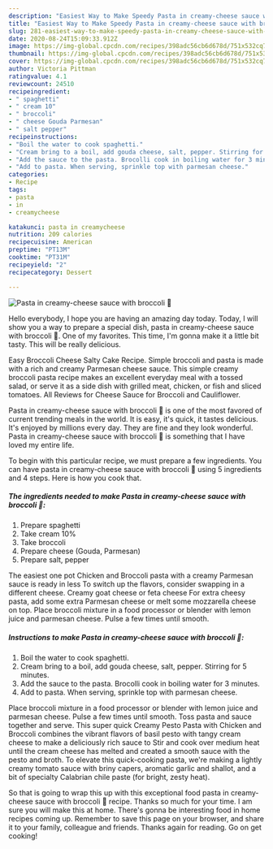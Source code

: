 ```yaml
---
description: "Easiest Way to Make Speedy Pasta in creamy-cheese sauce with broccoli 🥦"
title: "Easiest Way to Make Speedy Pasta in creamy-cheese sauce with broccoli 🥦"
slug: 281-easiest-way-to-make-speedy-pasta-in-creamy-cheese-sauce-with-broccoli
date: 2020-08-24T15:09:33.912Z
image: https://img-global.cpcdn.com/recipes/398adc56cb6d678d/751x532cq70/pasta-in-creamy-cheese-sauce-with-broccoli-🥦-recipe-main-photo.jpg
thumbnail: https://img-global.cpcdn.com/recipes/398adc56cb6d678d/751x532cq70/pasta-in-creamy-cheese-sauce-with-broccoli-🥦-recipe-main-photo.jpg
cover: https://img-global.cpcdn.com/recipes/398adc56cb6d678d/751x532cq70/pasta-in-creamy-cheese-sauce-with-broccoli-🥦-recipe-main-photo.jpg
author: Victoria Pittman
ratingvalue: 4.1
reviewcount: 24510
recipeingredient:
- " spaghetti"
- " cream 10"
- " broccoli"
- " cheese Gouda Parmesan"
- " salt pepper"
recipeinstructions:
- "Boil the water to cook spaghetti."
- "Cream bring to a boil, add gouda cheese, salt, pepper. Stirring for 5 minutes."
- "Add the sauce to the pasta. Brocolli cook in boiling water for 3 minutes."
- "Add to pasta. When serving, sprinkle top with parmesan cheese."
categories:
- Recipe
tags:
- pasta
- in
- creamycheese

katakunci: pasta in creamycheese 
nutrition: 209 calories
recipecuisine: American
preptime: "PT13M"
cooktime: "PT31M"
recipeyield: "2"
recipecategory: Dessert

---
```



![Pasta in creamy-cheese sauce with broccoli 🥦](https://img-global.cpcdn.com/recipes/398adc56cb6d678d/751x532cq70/pasta-in-creamy-cheese-sauce-with-broccoli-🥦-recipe-main-photo.jpg)

Hello everybody, I hope you are having an amazing day today. Today, I will show you a way to prepare a special dish, pasta in creamy-cheese sauce with broccoli 🥦. One of my favorites. This time, I'm gonna make it a little bit tasty. This will be really delicious.

Easy Broccoli Cheese Salty Cake Recipe. Simple broccoli and pasta is made with a rich and creamy Parmesan cheese sauce. This simple creamy broccoli pasta recipe makes an excellent everyday meal with a tossed salad, or serve it as a side dish with grilled meat, chicken, or fish and sliced tomatoes. All Reviews for Cheese Sauce for Broccoli and Cauliflower.

Pasta in creamy-cheese sauce with broccoli 🥦 is one of the most favored of current trending meals in the world. It is easy, it's quick, it tastes delicious. It's enjoyed by millions every day. They are fine and they look wonderful. Pasta in creamy-cheese sauce with broccoli 🥦 is something that I have loved my entire life.


To begin with this particular recipe, we must prepare a few ingredients. You can have pasta in creamy-cheese sauce with broccoli 🥦 using 5 ingredients and 4 steps. Here is how you cook that.

<!--inarticleads1-->

##### The ingredients needed to make Pasta in creamy-cheese sauce with broccoli 🥦:

1. Prepare  spaghetti
1. Take  cream 10%
1. Take  broccoli
1. Prepare  cheese (Gouda, Parmesan)
1. Prepare  salt, pepper


The easiest one pot Chicken and Broccoli pasta with a creamy Parmesan sauce is ready in less To switch up the flavors, consider swapping in a different cheese. Creamy goat cheese or feta cheese For extra cheesy pasta, add some extra Parmesan cheese or melt some mozzarella cheese on top. Place broccoli mixture in a food processor or blender with lemon juice and parmesan cheese. Pulse a few times until smooth. 

<!--inarticleads2-->

##### Instructions to make Pasta in creamy-cheese sauce with broccoli 🥦:

1. Boil the water to cook spaghetti.
1. Cream bring to a boil, add gouda cheese, salt, pepper. Stirring for 5 minutes.
1. Add the sauce to the pasta. Brocolli cook in boiling water for 3 minutes.
1. Add to pasta. When serving, sprinkle top with parmesan cheese.


Place broccoli mixture in a food processor or blender with lemon juice and parmesan cheese. Pulse a few times until smooth. Toss pasta and sauce together and serve. This super quick Creamy Pesto Pasta with Chicken and Broccoli combines the vibrant flavors of basil pesto with tangy cream cheese to make a deliciously rich sauce to Stir and cook over medium heat until the cream cheese has melted and created a smooth sauce with the pesto and broth. To elevate this quick-cooking pasta, we&#39;re making a lightly creamy tomato sauce with briny capers, aromatic garlic and shallot, and a bit of specialty Calabrian chile paste (for bright, zesty heat). 

So that is going to wrap this up with this exceptional food pasta in creamy-cheese sauce with broccoli 🥦 recipe. Thanks so much for your time. I am sure you will make this at home. There's gonna be interesting food in home recipes coming up. Remember to save this page on your browser, and share it to your family, colleague and friends. Thanks again for reading. Go on get cooking!
